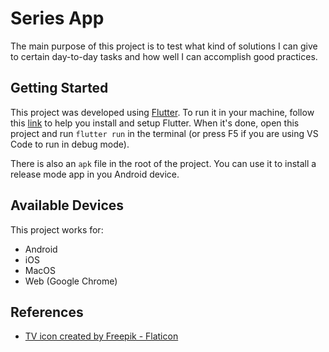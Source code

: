 # Series App

The main purpose of this project is to test what kind of solutions I can give to certain day-to-day tasks and how well I can accomplish good practices.

## Getting Started

This project was developed using [Flutter](https://flutter.dev). To run it in your machine, follow this [link](https://docs.flutter.dev/get-started/install) to help you install and setup Flutter. When it's done, open this project and run `flutter run` in the terminal (or press F5 if you are using VS Code to run in debug mode).

There is also an `apk` file in the root of the project. You can use it to install a release mode app in you Android device.

## Available Devices

This project works for:

- Android
- iOS
- MacOS
- Web (Google Chrome)

## References

- [TV icon created by Freepik - Flaticon](https://www.flaticon.com/free-icons/tv)

